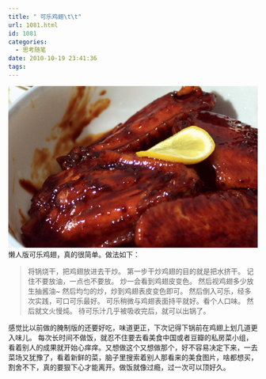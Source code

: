 ```yaml
---
title: " 可乐鸡翅\t\t"
url: 1081.html
id: 1081
categories:
  - 思考随笔
date: 2010-10-19 23:41:36
tags:
---
```


![可乐鸡翅](../../images//2010/10/2.jpg "可乐鸡翅") 懒人版可乐鸡翅，真的很简单。做法如下：

> 将锅烧干，把鸡翅放进去干炒。 第一步干炒鸡翅的目的就是把水挤干。 记住不要放油，一点也不要放。 炒一会看到鸡翅皮变色。 然后视鸡翅多少放生抽酱油~ 然后均匀的炒，炒到鸡翅表皮变色即可。 然后倒入可乐，经多次实践，可口可乐最好。 可乐稍微与鸡翅表面持平就好。看个人口味。 然后就文火慢炖。 待可乐汁几乎被吸收完后，就可以出锅了。

感觉比以前做的腌制版的还要好吃，味道更正，下次记得下锅前在鸡翅上划几道更入味儿。 每次长时间不做饭，就忍不住要去看美食中国或者豆瓣的私房菜小组，看着别人的成果就开始心痒痒。又想做这个又想做那个，好不容易决定下来，一去菜场又犹豫了，看着新鲜的菜，脑子里搜索着别人那看来的美食图片，啥都想买，割舍不下，真的要狠下心才能离开。做饭就像过瘾，过一次可以顶好久。